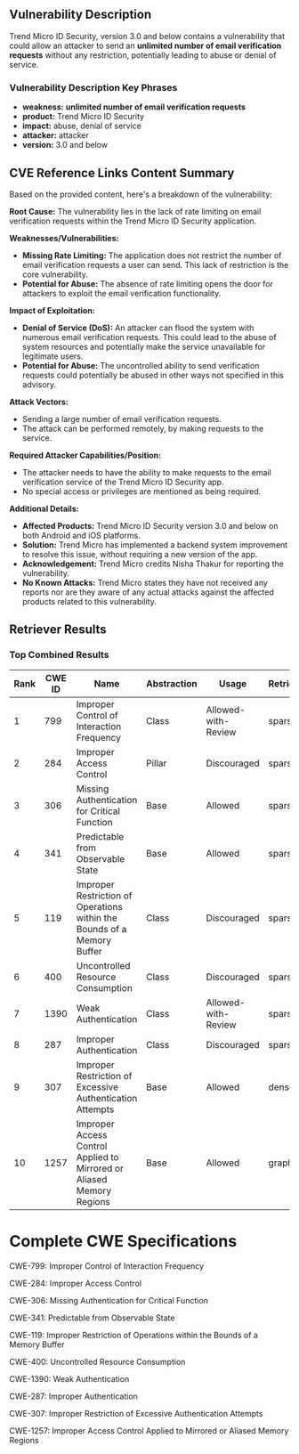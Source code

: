 ## Vulnerability Description
Trend Micro ID Security, version 3.0 and below contains a vulnerability that could allow an attacker to send an **unlimited number of email verification requests** without any restriction, potentially leading to abuse or denial of service.

### Vulnerability Description Key Phrases
- **weakness:** **unlimited number of email verification requests**
- **product:** Trend Micro ID Security
- **impact:** abuse, denial of service
- **attacker:** attacker
- **version:** 3.0 and below

## CVE Reference Links Content Summary
Based on the provided content, here's a breakdown of the vulnerability:

**Root Cause:**
The vulnerability lies in the lack of rate limiting on email verification requests within the Trend Micro ID Security application.

**Weaknesses/Vulnerabilities:**
- **Missing Rate Limiting:** The application does not restrict the number of email verification requests a user can send. This lack of restriction is the core vulnerability.
- **Potential for Abuse:** The absence of rate limiting opens the door for attackers to exploit the email verification functionality.

**Impact of Exploitation:**
- **Denial of Service (DoS):** An attacker can flood the system with numerous email verification requests. This could lead to the abuse of system resources and potentially make the service unavailable for legitimate users.
- **Potential for Abuse:** The uncontrolled ability to send verification requests could potentially be abused in other ways not specified in this advisory.

**Attack Vectors:**
- Sending a large number of email verification requests.
- The attack can be performed remotely, by making requests to the service.

**Required Attacker Capabilities/Position:**
- The attacker needs to have the ability to make requests to the email verification service of the Trend Micro ID Security app.
- No special access or privileges are mentioned as being required.

**Additional Details:**
- **Affected Products:** Trend Micro ID Security version 3.0 and below on both Android and iOS platforms.
- **Solution:** Trend Micro has implemented a backend system improvement to resolve this issue, without requiring a new version of the app.
- **Acknowledgement:** Trend Micro credits Nisha Thakur for reporting the vulnerability.
- **No Known Attacks:**  Trend Micro states they have not received any reports nor are they aware of any actual attacks against the affected products related to this vulnerability.

## Retriever Results

### Top Combined Results

| Rank | CWE ID | Name | Abstraction | Usage  | Retrievers | Individual Scores |
|------|--------|------|-------------|-------|------------|-------------------|
| 1 | 799 | Improper Control of Interaction Frequency | Class | Allowed-with-Review | sparse | 0.226 |
| 2 | 284 | Improper Access Control | Pillar | Discouraged | sparse | 0.217 |
| 3 | 306 | Missing Authentication for Critical Function | Base | Allowed | sparse | 0.216 |
| 4 | 341 | Predictable from Observable State | Base | Allowed | sparse | 0.215 |
| 5 | 119 | Improper Restriction of Operations within the Bounds of a Memory Buffer | Class | Discouraged | sparse | 0.214 |
| 6 | 400 | Uncontrolled Resource Consumption | Class | Discouraged | sparse | 0.213 |
| 7 | 1390 | Weak Authentication | Class | Allowed-with-Review | sparse | 0.212 |
| 8 | 287 | Improper Authentication | Class | Discouraged | sparse | 0.210 |
| 9 | 307 | Improper Restriction of Excessive Authentication Attempts | Base | Allowed | dense | 0.493 |
| 10 | 1257 | Improper Access Control Applied to Mirrored or Aliased Memory Regions | Base | Allowed | graph | 0.003 |



# Complete CWE Specifications

CWE-799: Improper Control of Interaction Frequency

CWE-284: Improper Access Control

CWE-306: Missing Authentication for Critical Function

CWE-341: Predictable from Observable State

CWE-119: Improper Restriction of Operations within the Bounds of a Memory Buffer

CWE-400: Uncontrolled Resource Consumption

CWE-1390: Weak Authentication

CWE-287: Improper Authentication

CWE-307: Improper Restriction of Excessive Authentication Attempts

CWE-1257: Improper Access Control Applied to Mirrored or Aliased Memory Regions